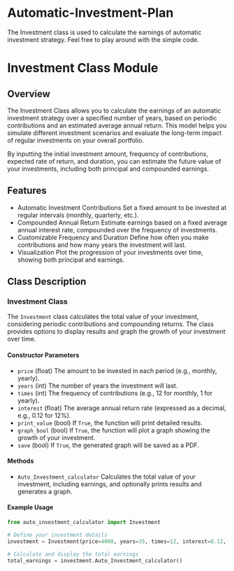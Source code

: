 # Automatic-Investment-Plan
The Investment class is used to calculate the earnings of automatic investment strategy. Feel free to play around with the simple code.

# Investment Class Module

## Overview

The Investment Class allows you to calculate the earnings of an automatic investment strategy over a specified number of years, based on periodic contributions and an estimated average annual return. This model helps you simulate different investment scenarios and evaluate the long-term impact of regular investments on your overall portfolio.

By inputting the initial investment amount, frequency of contributions, expected rate of return, and duration, you can estimate the future value of your investments, including both principal and compounded earnings.

## Features

- Automatic Investment Contributions Set a fixed amount to be invested at regular intervals (monthly, quarterly, etc.).
- Compounded Annual Return Estimate earnings based on a fixed average annual interest rate, compounded over the frequency of investments.
- Customizable Frequency and Duration Define how often you make contributions and how many years the investment will last.
- Visualization Plot the progression of your investments over time, showing both principal and earnings.

## Class Description

### Investment Class

The `Investment` class calculates the total value of your investment, considering periodic contributions and compounding returns. The class provides options to display results and graph the growth of your investment over time.

#### Constructor Parameters
- `price` (float) The amount to be invested in each period (e.g., monthly, yearly).
- `years` (int) The number of years the investment will last.
- `times` (int) The frequency of contributions (e.g., 12 for monthly, 1 for yearly).
- `interest` (float) The average annual return rate (expressed as a decimal, e.g., 0.12 for 12%).
- `print_value` (bool) If `True`, the function will print detailed results.
- `graph_bool` (bool) If `True`, the function will plot a graph showing the growth of your investment.
- `save` (bool) If `True`, the generated graph will be saved as a PDF.

#### Methods
- `Auto_Investment_calculator` Calculates the total value of your investment, including earnings, and optionally prints results and generates a graph.

#### Example Usage

```python
from auto_investment_calculator import Investment

# Define your investment details
investment = Investment(price=4000, years=35, times=12, interest=0.12, print_value=True, graph_bool=True, save=False)

# Calculate and display the total earnings
total_earnings = investment.Auto_Investment_calculator()
